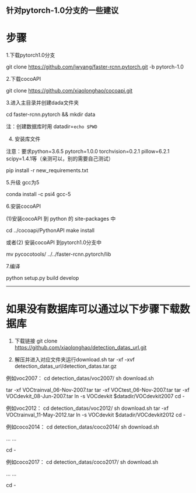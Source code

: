 针对pytorch-1.0分支的一些建议
-------------------------------------------------------------------------------------------------------------------
# 步骤

1.下载pytorch1.0分支

git clone https://github.com/jwyang/faster-rcnn.pytorch.git -b pytorch-1.0

2.下载cocoAPI

git clone https://github.com/xiaolonghao/cocoapi.git

3.进入主目录并创建dada文件夹

cd faster-rcnn.pytorch && mkdir data

注：创建数据库时用
datadir=`echo $PWD`

4. 安装库文件

注意：要求python=3.6.5 pytorch=1.0.0  torchvision=0.2.1 pillow=6.2.1 scipy=1.4.1等（亲测可以，别的需要自己测试）

pip install -r new_requirements.txt

5.升级 gcc为5

conda install -c psi4 gcc-5

6.安装cocoAPI

(1)安装cocoAPI 到 python 的 site-packages 中

cd ../cocoapi/PythonAPI
make install

或者(2) 安装cocoAPI 到pytorch1.0分支中

mv pycocotools/ ../../faster-rcnn.pytorch/lib

7.编译

python setup.py build develop

-----------------------------------------------------------------------------------------------------------------


# 如果没有数据库可以通过以下步骤下载数据库
1. 下载链接
git clone https://github.com/xiaolonghao/detection_datas_url.git

2. 解压并进入对应文件夹运行download.sh
tar -xf -xvf detection_datas_url/detection_datas.tar.gz

例如voc2007：
cd detection_datas/voc2007/
sh download.sh

tar -xf VOCtrainval_06-Nov-2007.tar
tar -xf VOCtest_06-Nov-2007.tar
tar -xf VOCdevkit_08-Jun-2007.tar
ln -s VOCdevkit  $datadir/VOCdevkit2007
cd -

例如voc2012：
cd detection_datas/voc2012/
sh download.sh
tar -xf VOCtrainval_11-May-2012.tar
ln -s VOCdevkit  $datadir/VOCdevkit2012
cd -

例如coco2014：
cd detection_datas/coco2014/
sh download.sh

...
...

cd -

例如coco2017：
cd detection_datas/coco2017/
sh download.sh

...
...

cd -

